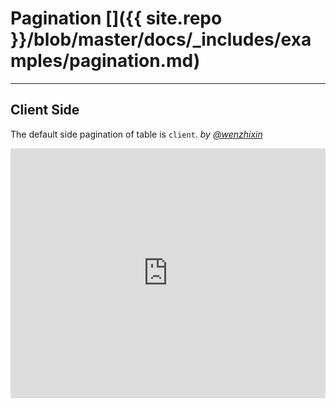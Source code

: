 # Pagination []({{ site.repo }}/blob/master/docs/_includes/examples/pagination.md)

---

## Client Side

The default side pagination of table is `client`. _by [@wenzhixin](https://github.com/wenzhixin)_

<iframe width="100%" height="400" src="http://jsfiddle.net/wenyi/e3nk137y/42/embedded/html,js,result" allowfullscreen="allowfullscreen" frameborder="0"></iframe>